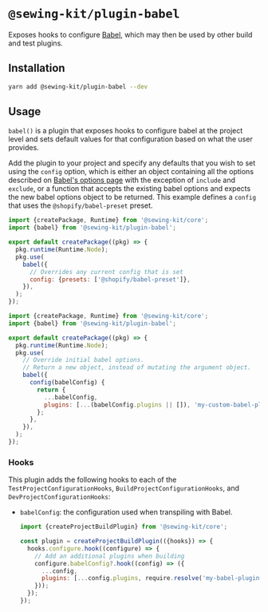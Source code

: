 # `@sewing-kit/plugin-babel`

Exposes hooks to configure [Babel](https://babeljs.io), which may then be used by other build and test plugins.

## Installation

```sh
yarn add @sewing-kit/plugin-babel --dev
```

## Usage

`babel()` is a plugin that exposes hooks to configure babel at the project level and sets default values for that configuration based on what the user provides.

Add the plugin to your project and specify any defaults that you wish to set using the `config` option, which is either an object containing all the options described on [Babel's options page](https://babeljs.io/docs/en/options) with the exception of `include` and `exclude`, or a function that accepts the existing babel options and expects the new babel options object to be returned. This example defines a `config` that uses the `@shopify/babel-preset` preset.

```js
import {createPackage, Runtime} from '@sewing-kit/core';
import {babel} from '@sewing-kit/plugin-babel';

export default createPackage((pkg) => {
  pkg.runtime(Runtime.Node);
  pkg.use(
    babel({
      // Overrides any current config that is set
      config: {presets: ['@shopify/babel-preset']},
    }),
  );
});
```

```js
import {createPackage, Runtime} from '@sewing-kit/core';
import {babel} from '@sewing-kit/plugin-babel';

export default createPackage((pkg) => {
  pkg.runtime(Runtime.Node);
  pkg.use(
    // Override initial babel options.
    // Return a new object, instead of mutating the argument object.
    babel({
      config(babelConfig) {
        return {
          ...babelConfig,
          plugins: [...(babelConfig.plugins || []), 'my-custom-babel-plugin'],
        };
      },
    }),
  );
});
```

### Hooks

This plugin adds the following hooks to each of the `TestProjectConfigurationHooks`, `BuildProjectConfigurationHooks`, and `DevProjectConfigurationHooks`:

- `babelConfig`: the configuration used when transpiling with Babel.

  ```js
  import {createProjectBuildPlugin} from '@sewing-kit/core';

  const plugin = createProjectBuildPlugin(({hooks}) => {
    hooks.configure.hook((configure) => {
      // Add an additional plugins when building
      configure.babelConfig?.hook((config) => ({
        ...config,
        plugins: [...config.plugins, require.resolve('my-babel-plugin')],
      }));
    });
  });
  ```

